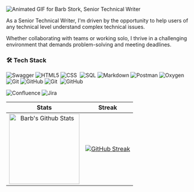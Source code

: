 ![Animated GIF for Barb Stork, Senior Technical Writer](https://github.com/barbstork/barbstork/blob/main/AnimatedReadMeBanner2.gif)

As a Senior Technical Writer, I'm driven by the opportunity to help users of any technical level understand complex technical issues. 

Whether collaborating with teams or working solo, I thrive in a challenging environment that demands problem-solving and meeting deadlines.

### 🛠 Tech Stack
<!--
![Python](https://img.shields.io/badge/-Python-A6A6A6?&logo=Python)
![JavaScript](https://img.shields.io/badge/JavaScript-A6A6A6?style=flat&logo=javascript&logoColor=1d1d1d)
![OpenAI API](https://img.shields.io/badge/-OpenAI%20API-A6A6A6?style=flat-square&logo=openai&logoColor=412991)
-->
![Swagger](https://img.shields.io/badge/-Swagger-%23Clojure?style=for-the-badge&logo=swagger&logoColor=white)
![HTML5](http://img.shields.io/badge/-HTML5-A6A6A6?style=flat-square&logo=html5&logoColor=E34F26)
![CSS](https://img.shields.io/badge/-CSS-A6A6A6?style=flat&logo=CSS3&logoColor=1572B6)&nbsp;
![SQL](https://img.shields.io/badge/-SQL-A6A6A6?&logo=SQL)
![Markdown](https://img.shields.io/badge/-Markdown-A6A6A6?style=flat&logo=markdown&logoColor=1d1d1d)
![Postman](https://img.shields.io/badge/-Postman-A6A6A6?style=flat&logo=postman)
![Oxygen](https://img.shields.io/badge/Oxygen_XML-Author-red)
<br />
![Git](https://img.shields.io/badge/git-%23F05033.svg?style=for-the-badge&logo=git&logoColor=white)
![GitHub](https://img.shields.io/badge/github-%23121011.svg?style=for-the-badge&logo=github&logoColor=white)
![Git](https://img.shields.io/badge/-Git-A6A6A6?style=flat&logo=git)&nbsp;
![GitHub](https://img.shields.io/badge/-GitHub-A6A6A6?style=flat&logo=github)&nbsp;

![Confluence](https://img.shields.io/badge/confluence-%23172BF4.svg?style=for-the-badge&logo=confluence&logoColor=white)
![Jira](https://img.shields.io/badge/jira-%230A0FFF.svg?style=for-the-badge&logo=jira&logoColor=white)


| Stats    | Streak    |
| :---: | :---: |
|<a href="https://github.com/barbstork"><img alt="Barb's Github Stats" src="https://github-readme-stats.vercel.app/api?username=barbstork&show_icons=true&count_private=true&title_color=f69673&show_owner=true" height="190px"/></a>|[![GitHub Streak](https://github-readme-streak-stats.herokuapp.com?user=barbstork&theme=transparent)](https://git.io/streak-stats)|

<!--
**barbstork/barbstork** is a ✨ _special_ ✨ repository because its `README.md` (this file) appears on your GitHub profile.


Here are some ideas to get you started:

- 🔭 I’m currently working on ...
- 🌱 I’m currently learning ...
- 👯 I’m looking to collaborate on ...
- 🤔 I’m looking for help with ...
- 💬 Ask me about ...
- 📫 How to reach me: ...
- 😄 Pronouns: ...
- ⚡ Fun fact: ...
-->
